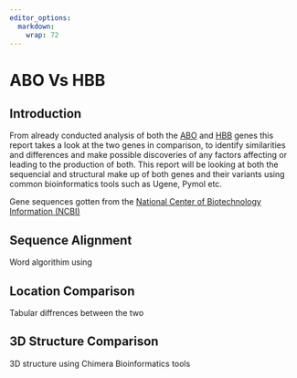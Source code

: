 ```yaml
---
editor_options: 
  markdown: 
    wrap: 72
---
```


# ABO Vs HBB

## Introduction

From already conducted analysis of both the
[ABO](https://github.com/Astro0re/Bioinformatics/blob/main/ABO%20gene%20analysis.md)
and
[HBB](https://github.com/Astro0re/Bioinformatics/blob/main/HBB%20gene%20analysis.md)
genes this report takes a look at the two genes in comparison, to
identify similarities and differences and make possible discoveries of
any factors affecting or leading to the production of both. This report
will be looking at both the sequencial and structural make up of both
genes and their variants using common bioinformatics tools such as
Ugene, Pymol etc.

Gene sequences gotten from the [National Center of Biotechnology Information (NCBI)](https://www.ncbi.nlm.nih.gov/)

## Sequence Alignment
Word algorithim using 

## Location Comparison
Tabular diffrences between the two

## 3D Structure Comparison
3D structure using Chimera Bioinformatics tools
